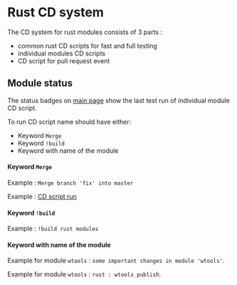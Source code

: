 # Rust CD system

The CD system for rust modules consists of 3 parts :

- common rust CD scripts for fast and full testing
- individual modules CD scripts
- CD script for pull request event

## Module status

The status badges on [main page](../Readme.md#rust-tools) show the last test run of individual module CD script.

To run CD script name should have either:
- Keyword `Merge`
- Keyword `!build`
- Keyword with name of the module

#### Keyword `Merge`

Example : `Merge branch 'fix' into master`

Example : [CD script run](https://github.com/Wandalen/wTools/actions/runs/2343552303)

#### Keyword `!build`

Example : `!build rust modules`

#### Keyword with name of the module

Example for module `wtools` : `some important changes in module 'wtools'`.

Example for module `wtools` : `rust : wtools publish`.
